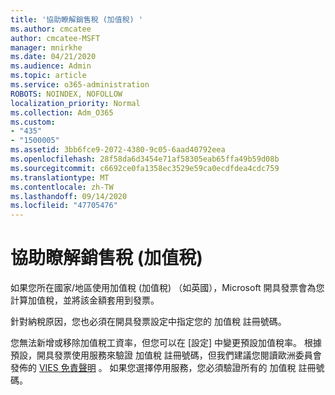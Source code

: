 ```yaml
---
title: '協助瞭解銷售稅 (加值稅) '
ms.author: cmcatee
author: cmcatee-MSFT
manager: mnirkhe
ms.date: 04/21/2020
ms.audience: Admin
ms.topic: article
ms.service: o365-administration
ROBOTS: NOINDEX, NOFOLLOW
localization_priority: Normal
ms.collection: Adm_O365
ms.custom:
- "435"
- "1500005"
ms.assetid: 3bb6fce9-2072-4380-9c05-6aad40792eea
ms.openlocfilehash: 28f58da6d3454e71af58305eab65ffa49b59d08b
ms.sourcegitcommit: c6692ce0fa1358ec3529e59ca0ecdfdea4cdc759
ms.translationtype: MT
ms.contentlocale: zh-TW
ms.lasthandoff: 09/14/2020
ms.locfileid: "47705476"
---
```

# <a name="help-understanding-value-added-tax-vat"></a>協助瞭解銷售稅 (加值稅) 

如果您所在國家/地區使用加值稅 (加值稅) （如英國），Microsoft 開具發票會為您計算加值稅，並將該金額套用到發票。
  
針對納稅原因，您也必須在開具發票設定中指定您的 加值稅 註冊號碼。
  
您無法新增或移除加值稅工資率，但您可以在 [設定] 中變更預設加值稅率。 根據預設，開具發票使用服務來驗證 加值稅 註冊號碼，但我們建議您閱讀歐洲委員會發佈的 [VIES 免責聲明](https://go.microsoft.com/fwlink/?LinkID=841741) 。 如果您選擇停用服務，您必須驗證所有的 加值稅 註冊號碼。
